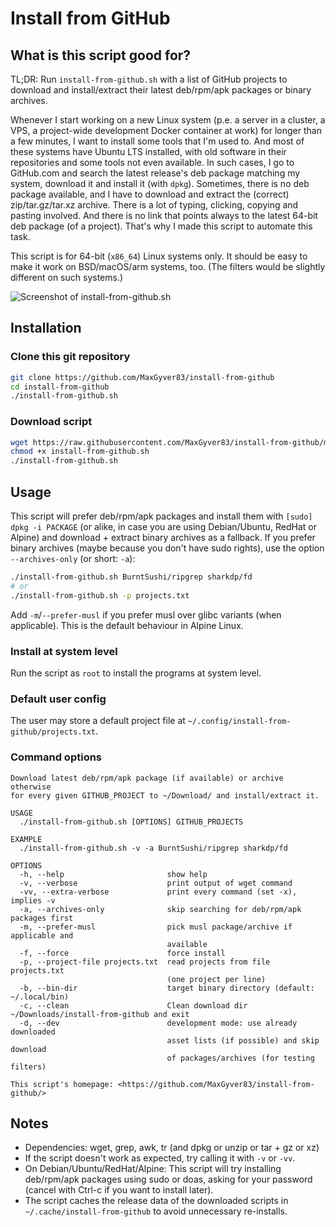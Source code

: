 # Install from GitHub

## What is this script good for?

TL;DR: Run `install-from-github.sh` with a list of GitHub projects to download and install/extract their latest deb/rpm/apk packages or binary archives.

Whenever I start working on a new Linux system (p.e. a server in a cluster, a VPS, a project-wide development Docker container at work) for longer than a few minutes, I want to install some tools that I'm used to. And most of these systems have Ubuntu LTS installed, with old software in their repositories and some tools not even available. In such cases, I go to GitHub.com and search the latest release's deb package matching my system, download it and install it (with `dpkg`). Sometimes, there is no deb package available, and I have to download and extract the (correct) zip/tar.gz/tar.xz archive. There is a lot of typing, clicking, copying and pasting involved. And there is no link that points always to the latest 64-bit deb package (of a project). That's why I made this script to automate this task.

This script is for 64-bit (`x86_64`) Linux systems only. It should be easy to make it work on BSD/macOS/arm systems, too. (The filters would be slightly different on such systems.)

![Screenshot of install-from-github.sh](https://maximilian-schillinger.de/img/install-from-github.png "Screenshot")

## Installation

### Clone this git repository

```sh
git clone https://github.com/MaxGyver83/install-from-github
cd install-from-github
./install-from-github.sh
```

### Download script

```sh
wget https://raw.githubusercontent.com/MaxGyver83/install-from-github/main/install-from-github.sh
chmod +x install-from-github.sh
./install-from-github.sh
```

## Usage

This script will prefer deb/rpm/apk packages and install them with `[sudo] dpkg -i PACKAGE` (or alike, in case you are using Debian/Ubuntu, RedHat or Alpine) and download + extract binary archives as a fallback. If you prefer binary archives (maybe because you don't have sudo rights), use the option `--archives-only` (or short: `-a`):

```sh
./install-from-github.sh BurntSushi/ripgrep sharkdp/fd
# or
./install-from-github.sh -p projects.txt
```

Add `-m`/`--prefer-musl` if you prefer musl over glibc variants (when applicable). This is the default behaviour in Alpine Linux.

### Install at system level

Run the script as `root` to install the programs at system level.

### Default user config

The user may store a default project file at `~/.config/install-from-github/projects.txt`.

### Command options

```console
Download latest deb/rpm/apk package (if available) or archive otherwise
for every given GITHUB_PROJECT to ~/Download/ and install/extract it.

USAGE
  ./install-from-github.sh [OPTIONS] GITHUB_PROJECTS

EXAMPLE
  ./install-from-github.sh -v -a BurntSushi/ripgrep sharkdp/fd

OPTIONS
  -h, --help                       show help
  -v, --verbose                    print output of wget command
  -vv, --extra-verbose             print every command (set -x), implies -v
  -a, --archives-only              skip searching for deb/rpm/apk packages first
  -m, --prefer-musl                pick musl package/archive if applicable and
                                   available
  -f, --force                      force install
  -p, --project-file projects.txt  read projects from file projects.txt
                                   (one project per line)
  -b, --bin-dir                    target binary directory (default: ~/.local/bin)
  -c, --clean                      Clean download dir ~/Downloads/install-from-github and exit
  -d, --dev                        development mode: use already downloaded
                                   asset lists (if possible) and skip download
                                   of packages/archives (for testing filters)

This script's homepage: <https://github.com/MaxGyver83/install-from-github/>
```

## Notes

* Dependencies: wget, grep, awk, tr (and dpkg or unzip or tar + gz or xz)
* If the script doesn't work as expected, try calling it with `-v` or `-vv`.
* On Debian/Ubuntu/RedHat/Alpine: This script will try installing deb/rpm/apk packages using sudo or doas, asking for your password (cancel with Ctrl-c if you want to install later).
* The script caches the release data of the downloaded scripts in `~/.cache/install-from-github` to avoid unnecessary re-installs.
